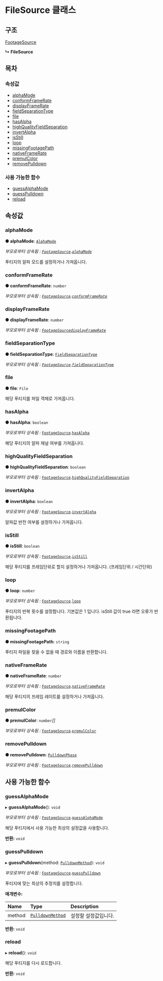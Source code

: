 # FileSource 클래스

## 구조

[FootageSource](footagesource-class.md)

**↳ FileSource**

## 목차

### 속성값

* [alphaMode](filesource-class.md#alphamode)
* [conformFrameRate](filesource-class.md#conformframerate)
* [displayFrameRate](filesource-class.md#displayframerate)
* [fieldSeparationType](filesource-class.md#fieldseparationtype)
* [file](filesource-class.md#file)
* [hasAlpha](filesource-class.md#hasalpha)
* [highQualityFieldSeparation](filesource-class.md#highqualityfieldseparation)
* [invertAlpha](filesource-class.md#invertalpha)
* [isStill](filesource-class.md#isstill)
* [loop](filesource-class.md#loop)
* [missingFootagePath](filesource-class.md#missingfootagepath)
* [nativeFrameRate](filesource-class.md#nativeframerate)
* [premulColor](filesource-class.md#premulcolor)
* [removePulldown](filesource-class.md#removepulldown)

### 사용 가능한 함수

* [guessAlphaMode](filesource-class.md#guessalphamode)
* [guessPulldown](filesource-class.md#guesspulldown)
* [reload](filesource-class.md#reload)

## 속성값

### alphaMode <a id="alphamode"></a>

**● alphaMode**: [`AlphaMode`](../etc/enum/_affectscript_.affectscriptapi.alphamode.md)

_부모로부터 상속됨 : [`FootageSource`](footagesource-class.md).[`alphaMode`](footagesource-class.md#alphamode)_

푸티지의 알파 모드를 설정하거나 가져옵니다.

### conformFrameRate <a id="conformframerate"></a>

**● conformFrameRate**: `number`

_부모로부터 상속됨 : [`FootageSource`](footagesource-class.md).[`conformFrameRate`](footagesource-class.md#conformframerat)_

### displayFrameRate <a id="displayframerate"></a>

**● displayFrameRate**: `number`

_부모로부터 상속됨 : [`FootageSource`](footagesource-class.md)[`displayFrameRate`](footagesource-class.md#displayframerate)_

### fieldSeparationType <a id="fieldseparationtype"></a>

**● fieldSeparationType**: [`FieldSeparationType`](../etc/enum/_affectscript_.affectscriptapi.fieldseparationtype.md)

_부모로부터 상속됨 : [`FootageSource`](footagesource-class.md).[`fieldSeparationType`](footagesource-class.md#fieldseparationtype)_

### file <a id="file"></a>

**● file**: `File`

해당 푸티지를 파일 객체로 가져옵니다.

### hasAlpha <a id="hasalpha"></a>

**● hasAlpha**: `boolean`

_부모로부터 상속됨 :_ [`FootageSource`](footagesource-class.md)_._[`hasAlpha`](footagesource-class.md#hasalpha)

해당 푸티지의 알파 채널 여부를 가져옵니다.

### highQualityFieldSeparation <a id="highqualityfieldseparation"></a>

**● highQualityFieldSeparation**: `boolean`

_부모로부터 상속됨 :_ [`FootageSource`](footagesource-class.md)_._[`highQualityFieldSeparation`](footagesource-class.md#highqualityfieldseparation)

### invertAlpha <a id="invertalpha"></a>

**● invertAlpha**: `boolean`

_부모로부터 상속됨 :_ [`FootageSource`](footagesource-class.md)_._[`invertAlpha`](footagesource-class.md#invertalpha)

알파값 반전 여부를 설정하거나 가져옵니다.

### isStill <a id="isstill"></a>

**● isStill**: `boolean`

_부모로부터 상속됨 :_ [`FootageSource`](footagesource-class.md)_._[`isStill`](footagesource-class.md#isstill)

해당 푸티지를 프레임단위로 할지 설정하거나 가져옵니다. \(프레임단위 / 시간단위\)

### loop <a id="loop"></a>

**● loop**: `number`

_부모로부터 상속됨 :_ [`FootageSource`](footagesource-class.md)_._[`loop`](footagesource-class.md#loop)

푸티지의 반복 횟수를 설정합니다. 기본값은 1 입니다. isStill 값이 true 라면 오류가 반환됩니다.

### missingFootagePath <a id="missingfootagepath"></a>

**● missingFootagePath**: `string`

푸티지 파일을 찾을 수 없을 때 경로와 이름을 반환합니다.

### nativeFrameRate <a id="nativeframerate"></a>

**● nativeFrameRate**: `number`

_부모로부터 상속됨 :_ [`FootageSource`](footagesource-class.md)_._[`nativeFrameRate`](footagesource-class.md#nativeframerate)

해당 푸티지의 프레임 레이트를 설정하거나 가져옵니다.

### premulColor <a id="premulcolor"></a>

**● premulColor**: `number`_\[\]_

_부모로부터 상속됨 :_ [`FootageSource`](footagesource-class.md)_._[`premulColor`](footagesource-class.md#premulcolor)

### removePulldown <a id="removepulldown"></a>

**● removePulldown**: [`PulldownPhase`](../etc/class/pulldownphase-class.md)

_부모로부터 상속됨 :_ [`FootageSource`](footagesource-class.md)_._[`removePulldown`](footagesource-class.md#removepulldown)

## 사용 가능한 함수

### guessAlphaMode <a id="guessalphamode"></a>

▸ **guessAlphaMode**\(\): `void`

_부모로부터 상속됨 :_ [`FootageSource`](footagesource-class.md)_._[`guessAlphaMode`](footagesource-class.md#guessalphamode)

해당 푸티지에서 사용 가능한 최상의 설정값을 사용합니다.

**반환:** `void`

### guessPulldown <a id="guesspulldown"></a>

▸ **guessPulldown**\(method: [`PulldownMethod`](../etc/enum/_affectscript_.affectscriptapi.pulldownmethod.md)\): `void`

_부모로부터 상속됨 :_ [`FootageSource`](footagesource-class.md)_._[`guessPulldown`](footagesource-class.md#guesspulldown)

푸티지에 맞는 최상의 추정치를 설정합니다.

**매개변수:**

| Name | Type | Description |
| :--- | :--- | :--- |
| method | [`PulldownMethod`](../etc/enum/_affectscript_.affectscriptapi.pulldownmethod.md) | 설정할 설정값입니다. |

**반환:** `void`

### reload <a id="reload"></a>

▸ **reload**\(\): `void`

해당 푸티지를 다시 로드합니다.

**반환:** `void`

